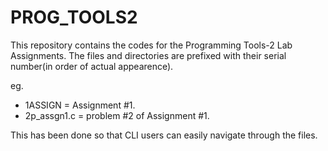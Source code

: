 # PROG_TOOLS2
This repository contains the codes for the Programming Tools-2 Lab Assignments.
The files and directories are prefixed with their serial number(in order of 
actual appearence).

eg. 
* 1ASSIGN = Assignment \#1.
* 2p_assgn1.c = problem \#2 of Assignment \#1.

This has been done so that CLI users can easily navigate through the files.
